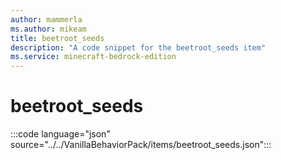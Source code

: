 ```yaml
---
author: mammerla
ms.author: mikeam
title: beetroot_seeds
description: "A code snippet for the beetroot_seeds item"
ms.service: minecraft-bedrock-edition
---
```


# beetroot_seeds

:::code language="json" source="../../VanillaBehaviorPack/items/beetroot_seeds.json":::
